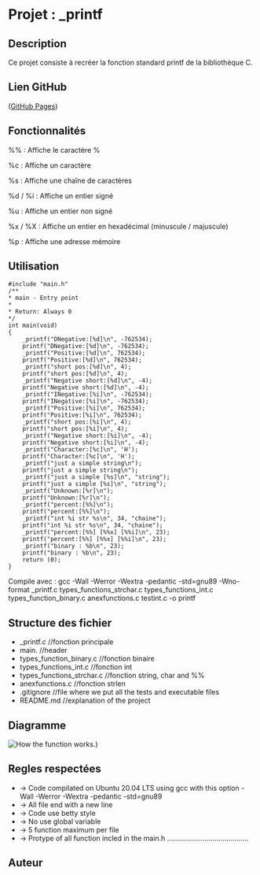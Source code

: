 # **Projet : _printf**

## Description

Ce projet consiste à recréer la fonction standard printf de la bibliothèque C.

## Lien GitHub

([GitHub Pages]())

## Fonctionnalités

%% : Affiche le caractère %

%c : Affiche un caractère

%s : Affiche une chaîne de caractères

%d / %i : Affiche un entier signé

%u : Affiche un entier non signé

%x / %X : Affiche un entier en hexadécimal (minuscule / majuscule)

%p : Affiche une adresse mémoire

## Utilisation

    #include "main.h"
    /**
    * main - Entry point
    *
    * Return: Always 0
    */
    int main(void)
    {
        _printf("DNegative:[%d]\n", -762534);
        printf("DNegative:[%d]\n", -762534);
        _printf("Positive:[%d]\n", 762534);
        printf("Positive:[%d]\n", 762534);
        _printf("short pos:[%d]\n", 4);
        printf("short pos:[%d]\n", 4);
        _printf("Negative short:[%d]\n", -4);
        printf("Negative short:[%d]\n", -4);
        _printf("INegative:[%i]\n", -762534);
        printf("INegative:[%i]\n", -762534);
        _printf("Positive:[%i]\n", 762534);
        printf("Positive:[%i]\n", 762534);
        _printf("short pos:[%i]\n", 4);
        printf("short pos:[%i]\n", 4);
        _printf("Negative short:[%i]\n", -4);
        printf("Negative short:[%i]\n", -4);
        _printf("Character:[%c]\n", 'H');
        printf("Character:[%c]\n", 'H');
        _printf("just a simple string\n");
        printf("just a simple string\n");
        _printf("just a simple [%s]\n", "string");
        printf("just a simple [%s]\n", "string");
        _printf("Unknown:[%r]\n");
        printf("Unknown:[%r]\n");
        _printf("percent:[%%]\n");
        printf("percent:[%%]\n");
        _printf("int %i str %s\n", 34, "chaine");
        printf("int %i str %s\n", 34, "chaine");
        _printf("percent:[%%] [%%x] [%%i]\n", 23);
        printf("percent:[%%] [%%x] [%%i]\n", 23);
        _printf("binary : %b\n", 23);
        printf("binary : %b\n", 23);
        return (0);
    }

Compile avec : gcc -Wall -Werror -Wextra -pedantic -std=gnu89 -Wno-format _printf.c types_functions_strchar.c types_functions_int.c types_function_binary.c anexfunctions.c testint.c -o printf

## Structure des fichier
+ _printf.c                             //fonction principale
+ main.                                 //header
+ types_function_binary.c               //fonction binaire
+ types_functions_int.c                 //fonction int
+ types_functions_strchar.c             //fonction string, char and %%
+ anexfunctions.c                       //fonction strlen
+ .gitignore                            //file where we put all the tests and executable files
+ README.md                             //explanation of the project

## Diagramme

![How the function works.](https://viewer.diagrams.net/?tags=%7B%7D&lightbox=1&highlight=0000ff&edit=_blank&layers=1&nav=1&title=printf.drawio&dark=auto#R%3Cmxfile%3E%3Cdiagram%20name%3D%22Page-1%22%20id%3D%22hDMjDn_aqMQqGBcxxVm3%22%3E7Vxbc5s4FP41nml3JhmQuPkxSZt2t91utmln233pKCDbtBh5sOzY%2FfUrATKWBAbbYJxNPZ0UhDjAOd%2B56jKAN9PVmwTNJn%2BSAEcDYASrAXw1AGAITfaXN6yzBtN1jaxlnIRB3lY03Ic%2Fcd4oui3CAM%2BljpSQiIYzudEncYx9KrWhJCGPcrcRieSnztAYaw33Por01n%2FCgE6yVg%2B4RftbHI4n4smmM8yuTJHonH%2FJfIIC8rjVBF8P4E1CCM2OpqsbHHHmCb5k991WXN28WIJj2uQG%2BMfn3z%2Bs7%2F6OE%2BqRn3cx%2FXf5%2FgJmVJYoWuQfHI4GwIkYxesgXLLDMT8cAFu0sgdIF9JPo2vBr2RCpg8LxvTrx0lI8f0M%2BfzKI0MHa5vQacTOzM2d26%2Bff9ESJxSvtpryz3mDyRTTZM265FfBMJdCDi5LgOaxkJQJ87bJlpS8vA3l4BhvSBf8Ywc5C8vZubj74vp%2Fvfmxwu8%2B%2FyTv%2FM%2Fv3ejC1Nh5%2F%2Bnq4yeNS4wUAzCu59IojKIbEpGEnUf8Ay4ClPx4MQDwChgGlwp7UXib%2Fl7y%2FiSmoj%2B7MEp%2FrH1OE%2FIDb11xbg32y%2B%2B4RdMw4kx8i6MlpqGP8gv3%2BSsbGxJCCayNCDV5lUi1UoTQHEoivHB0EXqOLkGrKwkCTYJL9G1OUZKhXdOMMeEWKSGL8YQfTDD7G4Vzyv4jo9QGjVOGzOc4SG3XptfIp3FTpSKLOMBBLohGinWcVAwgScUEJYoFShTL6Uoslm6nYhqiiPsL9riUwBIl7G%2BMccqqMmGxe%2FiDUqUxvnNJ4Tg7GUWIyyklnapFlWQ0mgweqbyrbzkzYYLehWlrwpS1aEQS5j3PjnGwd8Y5GuM0JrEoY8YP2WcyrcARGSdoyvgxw0nIXgIn6rW74kK9M1phEaJ1Bc6%2BWeyVGJrZokL3BVC5Bbm8vGxoABi3qMxYZsfGMTv2GddSQXCeMi8cXeUXpmEQRFXhgqwXbQgFKsC3NaE4JTKBXclkqMkkCOezCPFX9ifc6p%2BZpbCBzrHTwlhEwls8S33ddfpPA3IaliSYLpK4iGJwzN8zj2OyNhYDhnEa0LD%2FKY9onoTLc2DfZsXUMwMcBxqjGucFcjAOd2YKIxQMgyxTYJ8HsY1NbL4sSwoQtkym%2BwwPzETdi3zVVPIKmbqR%2FrI8JDt%2B2Y0Q3ZLU4MRC1JODsvCfsXXhM1Xixy98xjgUxpnWMK9LHrM8YD3Dc97CQcBrBf4k6zJaxD4NSTx%2F2bsWWUNDEoDVu3M2G5YrUn6mgeQibmyj9itcHMVZx1Y4a3g6Z0sLF3ZXnNUTLDSbRetycPYOTce2ZYfbv4HXkxoppzTLI8jUKWddrjWfe95OVpWBY%2FUugwb5EfO6V7wszKPtCM3noS8zRuYiY0Wy%2FsJPLm1x%2BnX72quVdLYWZ6uQbt3Gzr7m9PlxcRM%2FEfdkr4oDrR6tVUjnZJH4eAcjcj5QlIwx3dEPlAt4S4B2ifxEW4IjRMOl%2FLplQs2fcEey%2Bovw755sBE1bwUX2mfldBTQ0QhZUCBkKoYwPGqEUY5vPPgJ27i%2FYbVe%2Fa2Hn9Ak7NaoZHoo6hY6ppr9do06vVDxP1IGGqLP6RJ1tyGiBhxo7jZCK365hpxdjnifsrIaws3v1sUqicbC1UwnBE1s7EUc%2Be9jZOuyqB%2FZ7g51bY6Qaw04hZJ0adnrZ7ljYnQw%2BZwgLR5amrQbqjWHhAJkQODEswNOFRfUIy7nAwmkLFs6prYVennyeTkqMPtUGR2ZFiakf4LnmwcBTCKnRfdfA06u3rQFPgl2BwhrgmVuwK0B4GvfWBHegV9wplS9LrYgeWvmyVAB3jTu96P2%2Fx93OkcF64PUagDkqXg4FnjOEuwl1DbxflX55RLQeeL2WvzZjQwIvhyaErgF3E%2BoaeL9q%2FfKAcT3wei2AbUI6kRIcGuK5LtxNqGvg6eX%2BDxryzn9moSVnaJaXc7WvqYVAL2d%2FfXpstUyFrcI%2F9sVWqNfNniBbHVdenLJxNr2x9UR1J2OnF9l4LHO%2FGL2PsKdX56NP8zo46qkZPaxwPgwI6SRp0W3GO8x3eEsgP0cslGs6GLlvf%2FEdhU5kb9yq54R6Ve4Jek7H9WTWuaBnW9R%2B7t9zDt9voKqk5ra6RrWxrTDlaXnaYteWbIWn6LLj7tZ9tb%2Bi%2B7X9FdvSka1oMLuhAK1ZofxbCI%2FQA46uSRLgREyfj0nMrUaA5pMNFX5yhygzNNyy8GjOMEE7hkOz0frSFFA21Vh1Me0t5SyxE0x%2FxVJjktAJGZMYRa%2BL1muZ6UWf94TM8sbvmNJ1vjoNLSiRBbEJdPYwLv4iWW6s0x7yamd%2BSYVYj53%2BplRiTjxSYemJQfZ639LJziO%2BXiJdPJ2t6zJ%2BU5bY6asizt5z60FPMwXszHNb7lEKaByngPt495PrXEV1%2FkidA8pUUffERUurwbj0U%2FFqOxaDlWpRdzsS6PHvx2wBJbwqX%2BgxpnxNUrqyQ6yjfOLrhYUw3BKTZp7UpO03KzUHa2Umsr2WcgBgYGMv4BuejBMUhFjaYWXoBobrDkoWU3rgATpOjU4MspVBFcOeTYcAGpduWrSVdtPZ%2FnavczystqYi1hJqKa9SnyNqMpV5knlcfzgcKurXQV5l62HfLeHxXcTDh9MavHaVu4UAUUfWUDOnZaUdddJje%2Fuz7DePrc6a1tg%2FoMtk5PnY98tlgpHzkHJek8mDZ1v2PlauL5sEVIEfWheuJdRWrQeUP6fSxij9RXGr6Xco%2FTuySfqkuXOxSa3g%2FyibVIms3mzSfjN%2B9o3wEPZGFQx3GcexUcZwx%2Ffww6iZhTsswmtqyc5%2Bra86QVbdv6%2FxTFulmGKqgGvJ4gG7%2FIUrLZhd%2Fl7dWjB9MlJaRRuInUi2tu2UEky%2B1cCI8M1Isn0dsmLbk9hlAIqpDh3sMsBOi%2B1YMyEVm9rC1%2F8B%3C%2Fdiagram%3E%3C%2Fmxfile%3E#%7B%22pageId%22%3A%22hDMjDn_aqMQqGBcxxVm3%22%7D))

## Regles respectées

+ -> Code compilated on  Ubuntu 20.04 LTS using gcc with this option -Wall -Werror -Wextra -pedantic -std=gnu89
+ -> All file end with a new line
+ -> Code use betty style
+ -> No use global variable
+ -> 5 function maximum per file
+ -> Protype of all function incled in the main.h
.........................................
## Auteur


